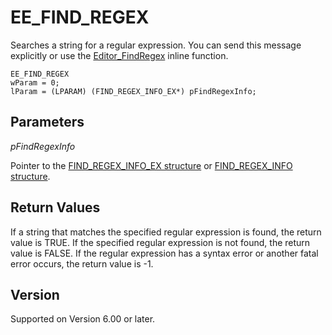 # EE\_FIND\_REGEX

Searches a string for a regular expression. You can send this message
explicitly or use the [Editor\_FindRegex](../macro/editor_findregex) inline function.

```
EE_FIND_REGEX
wParam = 0;
lParam = (LPARAM) (FIND_REGEX_INFO_EX*) pFindRegexInfo;
```

## Parameters

_pFindRegexInfo_

Pointer to the [FIND\_REGEX\_INFO\_EX structure](../structure/find_regex_info_ex) or [FIND\_REGEX\_INFO structure](../structure/find_regex_info).

## Return Values

If a string that matches the specified regular expression is found, the return value is TRUE. If the specified regular expression is not found, the return value is FALSE. If the regular expression has a syntax error or another fatal error
occurs, the return value is -1.

## Version

Supported on Version 6.00 or later.
